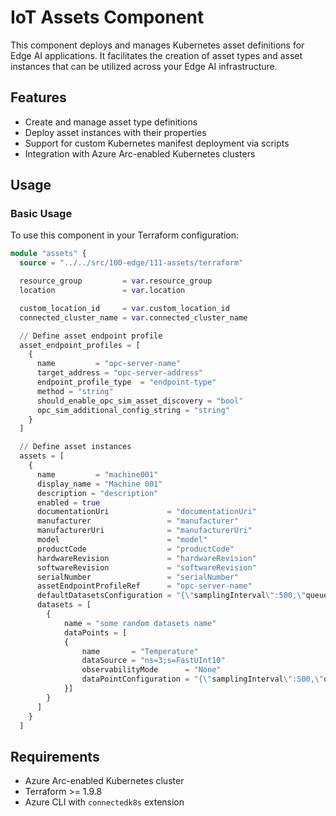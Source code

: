 # IoT Assets Component

This component deploys and manages Kubernetes asset definitions for Edge AI applications. It facilitates the creation of asset types and asset instances that can be utilized across your Edge AI infrastructure.

## Features

- Create and manage asset type definitions
- Deploy asset instances with their properties
- Support for custom Kubernetes manifest deployment via scripts
- Integration with Azure Arc-enabled Kubernetes clusters

## Usage

### Basic Usage

To use this component in your Terraform configuration:

```terraform
module "assets" {
  source = "../../src/100-edge/111-assets/terraform"

  resource_group         = var.resource_group
  location               = var.location

  custom_location_id     = var.custom_location_id
  connected_cluster_name = var.connected_cluster_name

  // Define asset endpoint profile
  asset_endpoint_profiles = [
    {
      name         = "opc-server-name"
      target_address = "opc-server-address"
      endpoint_profile_type  = "endpoint-type"
      method = "string"
      should_enable_opc_sim_asset_discovery = "bool"
      opc_sim_additional_config_string = "string"
    }
  ]

  // Define asset instances
  assets = [
    {
      name         = "machine001"
      display_name = "Machine 001"
      description = "description"
      enabled = true
      documentationUri             = "documentationUri"
      manufacturer                 = "manufacturer"
      manufacturerUri              = "manufacturerUri"
      model                        = "model"
      productCode                  = "productCode"
      hardwareRevision             = "hardwareRevision"
      softwareRevision             = "softwareRevision"
      serialNumber                 = "serialNumber"
      assetEndpointProfileRef      = "opc-server-name"
      defaultDatasetsConfiguration = "{\"samplingInterval\":500,\"queueSize\":1,\"publishingInterval\":1000}"
      datasets = [
        {
            name = "some random datasets name"
            dataPoints = [
            {
                name       = "Temperature"
                dataSource = "ns=3;s=FastUInt10"
                observabilityMode      = "None"
                dataPointConfiguration = "{\"samplingInterval\":500,\"queueSize\":1}"
            }]
        }
      ]
    }
  ]

```

## Requirements

- Azure Arc-enabled Kubernetes cluster
- Terraform >= 1.9.8
- Azure CLI with `connectedk8s` extension
